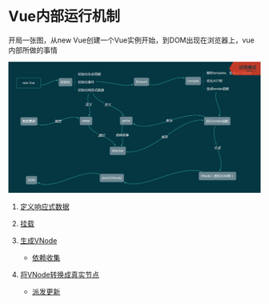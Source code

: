# Vue内部运行机制

开局一张图，从new Vue创建一个Vue实例开始，到DOM出现在浏览器上，vue内部所做的事情

![](../static/机制.png)

1. [定义响应式数据](./定义响应式数据.md)

2. [挂载](./挂载.md)

3. [生成VNode](./render方法生成VNode.md)
   * [依赖收集](./依赖收集.md)

4. [将VNode转换成真实节点](./将VNode转换成真实节点.md)
   * [派发更新](./派发更新.md)
